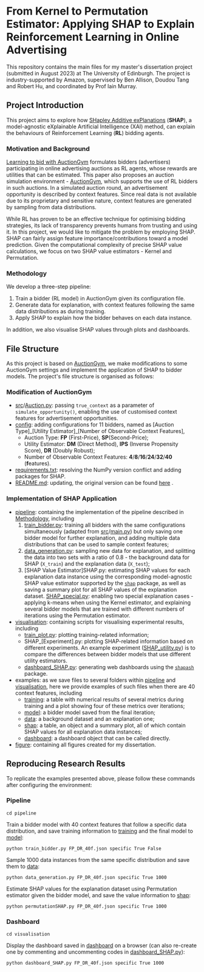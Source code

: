 # From Kernel to Permutation Estimator: Applying SHAP to Explain Reinforcement Learning in Online Advertising
This repository contains the main files for my master's dissertation project (submitted in August 2023) at The University of Edinburgh. The project is industry-supported by Amazon, supervised by Ben Allison, Doudou Tang and Robert Hu, and coordinated by Prof Iain Murray.

## Project Introduction
This project aims to explore how [SHapley Additive exPlanations](https://papers.nips.cc/paper/2017/hash/8a20a8621978632d76c43dfd28b67767-Abstract.html) (**SHAP**), a model-agnostic eXplainable Artificial Intelligence (XAI) method, can explain the behaviours of Reinforcement Learning (**RL**) bidding agents.

### Motivation and Background
[Learning to bid with AuctionGym](https://www.amazon.science/publications/learning-to-bid-with-auctiongym) formulates bidders (advertisers) participating in online advertising auctions as RL agents, whose rewards are utilities that can be estimated. This paper also proposes an auction simulation environment - [AuctionGym](https://github.com/amzn/auction-gym), which supports the use of RL bidders in such auctions. In a simulated auction round, an advertisement opportunity is described by context features. Since real data is not available due to its proprietary and sensitive nature, context features are generated by sampling from data distributions.

While RL has proven to be an effective technique for optimising bidding strategies, its lack of transparency prevents humans from trusting and using it. In this project, we would like to mitigate the problem by employing SHAP. SHAP can fairly assign feature importance/contributions toward a model prediction. Given the computational complexity of precise SHAP value calculations, we focus on two SHAP value estimators - Kernel and Permutation.

### Methodology
We develop a three-step pipeline:
1.  Train a bidder (RL model) in AuctionGym given its configuration file.
2.  Generate data for explanation, with context features following the same data distributions as during training.
3.  Apply SHAP to explain how the bidder behaves on each data instance.

In addition, we also visualise SHAP values through plots and dashboards.

## File Structure
As this project is based on [AuctionGym](https://github.com/amzn/auction-gym), we make modifications to some AuctionGym settings and implement the application of SHAP to bidder models. The project's file structure is organised as follows:

### Modification of AuctionGym
- [src](https://github.com/cjxhwyt/Applying-SHAP-to-Explain-Reinforcement-Learning/tree/main/src)/[Auction.py](https://github.com/cjxhwyt/Applying-SHAP-to-Explain-Reinforcement-Learning/blob/main/src/Auction.py): passing ``true_context`` as a parameter of ``simulate_opportunity()``, enabling the use of customised context features for advertisement opportunities.
- [config](https://github.com/cjxhwyt/Applying-SHAP-to-Explain-Reinforcement-Learning/tree/main/config): adding configurations for 11 bidders, named as [Auction Type]\_[Utility Estimator]\_[Number of Observable Context Features],
	- Auction Type: **FP** (First-Price), **SP**(Second-Price);
	- Utility Estimator: **DM** (Direct Method), **IPS** (Inverse Propensity Score), **DR** (Doubly Robust);
	- Number of Observable Context Features: **4**/**8**/**16**/**24**/**32**/**40** (**f**eatures).
- [requirements.txt](https://github.com/cjxhwyt/Applying-SHAP-to-Explain-Reinforcement-Learning/blob/main/requirements.txt): resolving the NumPy version conflict and adding packages for SHAP.
- [README.md](https://github.com/cjxhwyt/Applying-SHAP-to-Explain-Reinforcement-Learning/blob/main/README.md): updating, the original version can be found [here](https://github.com/amzn/auction-gym/blob/main/README.md) .

### Implementation of SHAP Application

 - [pipeline](https://github.com/cjxhwyt/Applying-SHAP-to-Explain-Reinforcement-Learning/tree/main/pipeline): containing the implementation of the pipeline described in [Methodology](https://github.com/cjxhwyt/Applying-SHAP-to-Explain-Reinforcement-Learning#methodology), including
	 1. [train_bidder.py](https://github.com/cjxhwyt/Applying-SHAP-to-Explain-Reinforcement-Learning/blob/main/pipeline/train_bidder.py): training all bidders with the same configurations simultaneously (adapted from [src](https://github.com/cjxhwyt/Applying-SHAP-to-Explain-Reinforcement-Learning/tree/main/src)/[main.py](https://github.com/cjxhwyt/Applying-SHAP-to-Explain-Reinforcement-Learning/blob/main/src/main.py)) but only saving one bidder model for further explanation, and adding multiple data distributions that can be used to sample context features;
	 2. [data_generation.py](https://github.com/cjxhwyt/Applying-SHAP-to-Explain-Reinforcement-Learning/blob/main/pipeline/data_generation.py): sampling new data for explanation, and splitting the data into two sets with a ratio of 0.8 - the background data for SHAP (`X_train`) and the explanation data (`X_test`);
	 3. [SHAP Value Estimator]SHAP&#46;py: estimating SHAP values for each explanation data instance using the corresponding model-agnostic SHAP value estimator supported by the [`shap`](https://github.com/shap/shap) package, as well as saving a summary plot for all SHAP values of the explanation dataset. [SHAP_special.py](https://github.com/cjxhwyt/Applying-SHAP-to-Explain-Reinforcement-Learning/blob/main/pipeline/SHAP_special.py): enabling two special explanation cases - applying k-means when using the Kernel estimator, and explaining several bidder models that are trained with different numbers of iterations using the Permutation estimator.
 - [visualisation](https://github.com/cjxhwyt/Applying-SHAP-to-Explain-Reinforcement-Learning/tree/main/visualisation): containing scripts for visualising experimental results, including
	 - [train_plot.py](https://github.com/cjxhwyt/Applying-SHAP-to-Explain-Reinforcement-Learning/blob/main/visualisation/train_plot.py): plotting training-related information;
	 - SHAP_[Experiment]&#46;py: plotting SHAP-related information based on different experiments. An example experiment ([SHAP_utility.py](https://github.com/cjxhwyt/Applying-SHAP-to-Explain-Reinforcement-Learning/blob/main/visualisation/SHAP_utility.py)) is to compare the differences between bidder models that use different utility estimators.
	 - [dashboard_SHAP.py](https://github.com/cjxhwyt/Applying-SHAP-to-Explain-Reinforcement-Learning/blob/main/visualisation/dashboard_SHAP.py): generating web dashboards using the [`shapash`](https://github.com/MAIF/shapash) package.
 - examples: as we save files to several folders within [pipeline](https://github.com/cjxhwyt/Applying-SHAP-to-Explain-Reinforcement-Learning/tree/main/pipeline) and [visualisation](https://github.com/cjxhwyt/Applying-SHAP-to-Explain-Reinforcement-Learning/tree/main/visualisation), here we provide examples of such files when there are 40 context features, including
	 - [training](https://github.com/cjxhwyt/Applying-SHAP-to-Explain-Reinforcement-Learning/tree/main/training): a table with numerical results of several metrics during training and a plot showing four of these metrics over iterations;
	 - [model](https://github.com/cjxhwyt/Applying-SHAP-to-Explain-Reinforcement-Learning/tree/main/model): a bidder model saved from the final iteration;
	 - [data](https://github.com/cjxhwyt/Applying-SHAP-to-Explain-Reinforcement-Learning/tree/main/data): a background dataset and an explanation one;
	 - [shap](https://github.com/cjxhwyt/Applying-SHAP-to-Explain-Reinforcement-Learning/tree/main/shap): a table, an object and a summary plot, all of which contain SHAP values for all explanation data instances;
	 - [dashboard](https://github.com/cjxhwyt/Applying-SHAP-to-Explain-Reinforcement-Learning/tree/main/dashboard): a dashboard object that can be called directly.
 - [figure](https://github.com/cjxhwyt/Applying-SHAP-to-Explain-Reinforcement-Learning/tree/main/figure): containing all figures created for my dissertation.

## Reproducing Research Results
To replicate the examples presented above, please follow these commands after configuring the environment:

### Pipeline
`cd pipeline`

Train a bidder model with 40 context features that follow a specific data distribution, and save training information to [training](https://github.com/cjxhwyt/Applying-SHAP-to-Explain-Reinforcement-Learning/tree/main/training) and the final model to [model](https://github.com/cjxhwyt/Applying-SHAP-to-Explain-Reinforcement-Learning/tree/main/model):

`python train_bidder.py FP_DR_40f.json specific True False`

Sample 1000 data instances from the same specific distribution and save them to [data](https://github.com/cjxhwyt/Applying-SHAP-to-Explain-Reinforcement-Learning/tree/main/data):

`python data_generation.py FP_DR_40f.json specific True 1000`

Estimate SHAP values for the explanation dataset using Permutation estimator given the bidder model, and save the value information to [shap](https://github.com/cjxhwyt/Applying-SHAP-to-Explain-Reinforcement-Learning/tree/main/shap):

`python permutationSHAP.py FP_DR_40f.json specific True 1000`  

### Dashboard
`cd visualisation`

Display the dashboard saved in [dashboard](https://github.com/cjxhwyt/Applying-SHAP-to-Explain-Reinforcement-Learning/tree/main/dashboard) on a browser (can also re-create one by commenting and uncommenting codes in [dashboard_SHAP.py](https://github.com/cjxhwyt/Applying-SHAP-to-Explain-Reinforcement-Learning/blob/main/visualisation/dashboard_SHAP.py)):

`python dashboard_SHAP.py FP_DR_40f.json specific True 1000`
